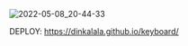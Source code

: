 ![2022-05-08_20-44-33](https://user-images.githubusercontent.com/96073517/167309126-661f7473-f1b9-4cf3-bef8-bba2a17fd1a1.png)

DEPLOY: https://dinkalala.github.io/keyboard/
